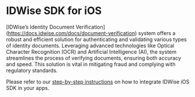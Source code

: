 # IDWise SDK for iOS

[IDWise’s Identity Document Verification] (https://docs.idwise.com/docs/document-verification) system offers a robust and efficient solution for authenticating and validating various types of identity documents. Leveraging advanced technologies like Optical Character Recognition (OCR) and Artificial Intelligence (AI), the system streamlines the process of verifying documents, ensuring both accuracy and speed. This solution is vital in mitigating fraud and complying with regulatory standards.


Please refer to our [step-by-step instructions](https://docs.idwise.com/docs/simple-sdk) on how to integrate IDWise iOS SDK in your apps.
